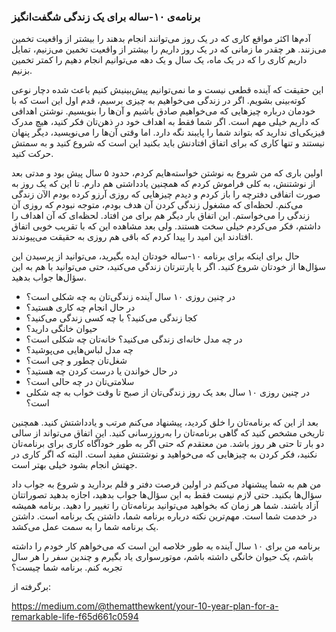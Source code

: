 ### برنامه‌ی ۱۰-ساله برای یک زندگی شگفت‌انگیز 

آدم‌ها اکثر مواقع کاری که در یک روز می‌توانند انجام بدهند را بیشتر از واقعیت تخمین می‌زنند. هر چقدر ما زمانی که در یک روز داریم را بیشتر از واقعیت تخمین می‌زنیم، تمایل داریم کاری را که در یک ماه، یک سال و یک دهه می‌توانیم انجام دهیم را کمتر تخمین بزنیم.

این حقیقت که آینده قطعی نیست و ما نمی‌توانیم پیش‌بینیش کنیم باعث شده دچار نوعی کوته‌بینی بشویم. اگر در زندگی می‌خواهیم به چیزی برسیم، قدم اول این است که با خودمان درباره چیزهایی که می‌خواهیم صادق باشیم و آن‌ها را بنویسیم. نوشتن اهدافی که داریم خیلی مهم است. اگر شما فقط به اهداف خود در ذهن‌تان فکر کنید، هیچ مدرک فیزیکی‌ای ندارید که بتواند شما را پایبند نگه دارد. اما وقتی آن‌ها را می‌نویسید، دیگر پنهان نیستند و تنها کاری که برای اتفاق افتادنش باید بکنید این است که شروع کنید و به سمتش حرکت کنید.

اولین باری که من شروع به نوشتن خواسته‌هایم کردم، حدود ۵ سال پیش بود و مدتی بعد از نوشتنش، به کلی فراموش کردم که همچنین یادداشتی هم دارم. تا این که یک روز به صورت اتفاقی دفترچه را باز کردم و دیدم چیزهایی که روزی آرزو کرده بودم الآن زندگی می‌کنم. لحظه‌ای که مشغول زندگی کردن آن هدف بودم، متوجه نبودم که روزی آن زندگی را می‌خواستم. این اتفاق بار دیگر هم برای من افتاد. لحظه‌ای که آن اهداف را داشتم، فکر می‌کردم خیلی سخت هستند. ولی بعد مشاهده این که با تقریب خوبی اتفاق افتادند این امید را پیدا کردم که باقی هم روزی به حقیقت می‌پیوندند.

حال برای اینکه برای برنامه ۱۰-ساله خودتان ایده بگیرید، می‌توانید از پرسیدن این سؤال‌ها از خودتان شروع کنید. اگر با پارتنرتان زندگی می‌کنید، حتی می‌توانید با هم به این سؤال‌ها جواب بدهید.

- در چنین روزی ۱۰ سال آینده زندگی‌تان به چه شکلی است؟
- در حال انجام چه کاری هستید؟
- کجا زندگی می‌کنید؟ با چه کسی زندگی می‌کنید؟
- حیوان خانگی دارید؟
- در چه مدل خانه‌ای زندگی می‌کنید؟ خانه‌تان چه شکلی است؟
- چه مدل لباس‌هایی می‌پوشید؟
- شغل‌تان چطور و چی است؟
- در حال خواندن یا درست کردن چه هستید؟
- سلامتی‌تان در چه حالی است؟
- در چنین روزی ۱۰ سال بعد یک روز زندگی‌تان از صبح تا وقت خواب به چه شکلی است؟

بعد از این که برنامه‌تان را خلق کردید، پیشنهاد می‌کنم مرتب و یادداشتش کنید. همچنین تاریخی مشخص کنید که گاهی برنامه‌تان را به‌روزرسانی کنید. این اتفاق می‌تواند از سالی دو بار تا حتی هر روز باشد. من معتقدم که حتی اگر به طور خودآگاه کاری برای برنامه‌تان نکنید، فکر کردن به چیزهایی که می‌خواهید و نوشتنش مفید است. البته که اگر کاری در جهتش انجام بشود خیلی بهتر است.

من هم به شما پیشنهاد می‌کنم در اولین فرصت دفتر و قلم بردارید و شروع به جواب داد سؤال‌ها بکنید. حتی لازم نیست فقط به این سؤال‌ها جواب بدهید، اجازه بدهید تصوراتتان آزاد باشند. شما هر زمان که بخواهید می‌توانید برنامه‌تان را تغییر را دهید. برنامه همیشه در خدمت شما است. مهم‌ترین نکته درباره برنامه شما، داشتن یک برنامه است. داشتن یک برنامه شما را به سمت عمل می‌کشد.

برنامه من برای ۱۰ سال آینده به طور خلاصه این است که می‌خواهم کار خودم را داشته باشم، یک حیوان خانگی داشته باشم، موتورسواری یاد بگیرم و چندین سفر را هر سال تجربه کنم. برنامه شما چیست؟

برگرفته از:

https://medium.com/@thematthewkent/your-10-year-plan-for-a-remarkable-life-f65d661c0594
